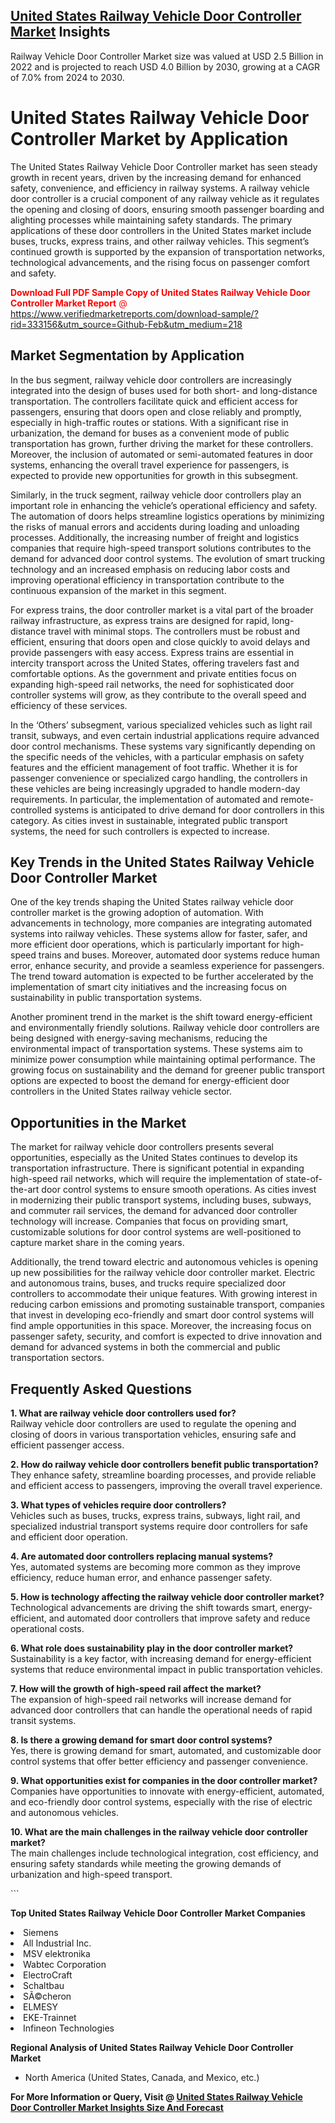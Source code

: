 <h2><a href="https://www.verifiedmarketreports.com/download-sample/?rid=333156&amp;utm_source=Github-Feb&amp;utm_medium=218" target="_blank">United States Railway Vehicle Door Controller Market</a> Insights</h2><p>Railway Vehicle Door Controller Market size was valued at USD 2.5 Billion in 2022 and is projected to reach USD 4.0 Billion by 2030, growing at a CAGR of 7.0% from 2024 to 2030.</p><p> <h1>United States Railway Vehicle Door Controller Market by Application</h1> <p>The United States Railway Vehicle Door Controller market has seen steady growth in recent years, driven by the increasing demand for enhanced safety, convenience, and efficiency in railway systems. A railway vehicle door controller is a crucial component of any railway vehicle as it regulates the opening and closing of doors, ensuring smooth passenger boarding and alighting processes while maintaining safety standards. The primary applications of these door controllers in the United States market include buses, trucks, express trains, and other railway vehicles. This segment’s continued growth is supported by the expansion of transportation networks, technological advancements, and the rising focus on passenger comfort and safety. <p><span class=""><span style="color: #ff0000;"><strong>Download Full PDF Sample Copy of United States Railway Vehicle Door Controller Market Report</strong> @ </span><a href="https://www.verifiedmarketreports.com/download-sample/?rid=333156&amp;utm_source=Github-Feb&amp;utm_medium=218" target="_blank">https://www.verifiedmarketreports.com/download-sample/?rid=333156&amp;utm_source=Github-Feb&amp;utm_medium=218</a></span></p> <h2>Market Segmentation by Application</h2> <p>In the bus segment, railway vehicle door controllers are increasingly integrated into the design of buses used for both short- and long-distance transportation. The controllers facilitate quick and efficient access for passengers, ensuring that doors open and close reliably and promptly, especially in high-traffic routes or stations. With a significant rise in urbanization, the demand for buses as a convenient mode of public transportation has grown, further driving the market for these controllers. Moreover, the inclusion of automated or semi-automated features in door systems, enhancing the overall travel experience for passengers, is expected to provide new opportunities for growth in this subsegment.</p> <p>Similarly, in the truck segment, railway vehicle door controllers play an important role in enhancing the vehicle’s operational efficiency and safety. The automation of doors helps streamline logistics operations by minimizing the risks of manual errors and accidents during loading and unloading processes. Additionally, the increasing number of freight and logistics companies that require high-speed transport solutions contributes to the demand for advanced door control systems. The evolution of smart trucking technology and an increased emphasis on reducing labor costs and improving operational efficiency in transportation contribute to the continuous expansion of the market in this segment.</p> <p>For express trains, the door controller market is a vital part of the broader railway infrastructure, as express trains are designed for rapid, long-distance travel with minimal stops. The controllers must be robust and efficient, ensuring that doors open and close quickly to avoid delays and provide passengers with easy access. Express trains are essential in intercity transport across the United States, offering travelers fast and comfortable options. As the government and private entities focus on expanding high-speed rail networks, the need for sophisticated door controller systems will grow, as they contribute to the overall speed and efficiency of these services.</p> <p>In the ‘Others’ subsegment, various specialized vehicles such as light rail transit, subways, and even certain industrial applications require advanced door control mechanisms. These systems vary significantly depending on the specific needs of the vehicles, with a particular emphasis on safety features and the efficient management of foot traffic. Whether it is for passenger convenience or specialized cargo handling, the controllers in these vehicles are being increasingly upgraded to handle modern-day requirements. In particular, the implementation of automated and remote-controlled systems is anticipated to drive demand for door controllers in this category. As cities invest in sustainable, integrated public transport systems, the need for such controllers is expected to increase.</p> <h2>Key Trends in the United States Railway Vehicle Door Controller Market</h2> <p>One of the key trends shaping the United States railway vehicle door controller market is the growing adoption of automation. With advancements in technology, more companies are integrating automated systems into railway vehicles. These systems allow for faster, safer, and more efficient door operations, which is particularly important for high-speed trains and buses. Moreover, automated door systems reduce human error, enhance security, and provide a seamless experience for passengers. The trend toward automation is expected to be further accelerated by the implementation of smart city initiatives and the increasing focus on sustainability in public transportation systems.</p> <p>Another prominent trend in the market is the shift toward energy-efficient and environmentally friendly solutions. Railway vehicle door controllers are being designed with energy-saving mechanisms, reducing the environmental impact of transportation systems. These systems aim to minimize power consumption while maintaining optimal performance. The growing focus on sustainability and the demand for greener public transport options are expected to boost the demand for energy-efficient door controllers in the United States railway vehicle sector.</p> <h2>Opportunities in the Market</h2> <p>The market for railway vehicle door controllers presents several opportunities, especially as the United States continues to develop its transportation infrastructure. There is significant potential in expanding high-speed rail networks, which will require the implementation of state-of-the-art door control systems to ensure smooth operations. As cities invest in modernizing their public transport systems, including buses, subways, and commuter rail services, the demand for advanced door controller technology will increase. Companies that focus on providing smart, customizable solutions for door control systems are well-positioned to capture market share in the coming years.</p> <p>Additionally, the trend toward electric and autonomous vehicles is opening up new possibilities for the railway vehicle door controller market. Electric and autonomous trains, buses, and trucks require specialized door controllers to accommodate their unique features. With growing interest in reducing carbon emissions and promoting sustainable transport, companies that invest in developing eco-friendly and smart door control systems will find ample opportunities in this space. Moreover, the increasing focus on passenger safety, security, and comfort is expected to drive innovation and demand for advanced systems in both the commercial and public transportation sectors.</p> <h2>Frequently Asked Questions</h2> <p><b>1. What are railway vehicle door controllers used for?</b><br>Railway vehicle door controllers are used to regulate the opening and closing of doors in various transportation vehicles, ensuring safe and efficient passenger access.</p> <p><b>2. How do railway vehicle door controllers benefit public transportation?</b><br>They enhance safety, streamline boarding processes, and provide reliable and efficient access to passengers, improving the overall travel experience.</p> <p><b>3. What types of vehicles require door controllers?</b><br>Vehicles such as buses, trucks, express trains, subways, light rail, and specialized industrial transport systems require door controllers for safe and efficient door operation.</p> <p><b>4. Are automated door controllers replacing manual systems?</b><br>Yes, automated systems are becoming more common as they improve efficiency, reduce human error, and enhance passenger safety.</p> <p><b>5. How is technology affecting the railway vehicle door controller market?</b><br>Technological advancements are driving the shift towards smart, energy-efficient, and automated door controllers that improve safety and reduce operational costs.</p> <p><b>6. What role does sustainability play in the door controller market?</b><br>Sustainability is a key factor, with increasing demand for energy-efficient systems that reduce environmental impact in public transportation vehicles.</p> <p><b>7. How will the growth of high-speed rail affect the market?</b><br>The expansion of high-speed rail networks will increase demand for advanced door controllers that can handle the operational needs of rapid transit systems.</p> <p><b>8. Is there a growing demand for smart door control systems?</b><br>Yes, there is growing demand for smart, automated, and customizable door control systems that offer better efficiency and passenger convenience.</p> <p><b>9. What opportunities exist for companies in the door controller market?</b><br>Companies have opportunities to innovate with energy-efficient, automated, and eco-friendly door control systems, especially with the rise of electric and autonomous vehicles.</p> <p><b>10. What are the main challenges in the railway vehicle door controller market?</b><br>The main challenges include technological integration, cost efficiency, and ensuring safety standards while meeting the growing demands of urbanization and high-speed transport.</p> ```</p><p><strong>Top United States Railway Vehicle Door Controller Market Companies</strong></p><div data-test-id=""><p><li>Siemens</li><li> All Industrial Inc.</li><li> MSV elektronika</li><li> Wabtec Corporation</li><li> ElectroCraft</li><li> Schaltbau</li><li> SÃ©cheron</li><li> ELMESY</li><li> EKE-Trainnet</li><li> Infineon Technologies</li></p><div><strong>Regional Analysis of&nbsp;United States Railway Vehicle Door Controller Market</strong></div><ul><li dir="ltr"><p dir="ltr">North America&nbsp;(United States, Canada, and Mexico, etc.)</p></li></ul><p><strong>For More Information or Query, Visit @&nbsp;</strong><strong><a href="https://www.verifiedmarketreports.com/product/railway-vehicle-door-controller-market/?utm_source=Github-Feb&amp;utm_medium=218" target="_blank">United States Railway Vehicle Door Controller Market Insights Size And Forecast</a></strong></p></div>
